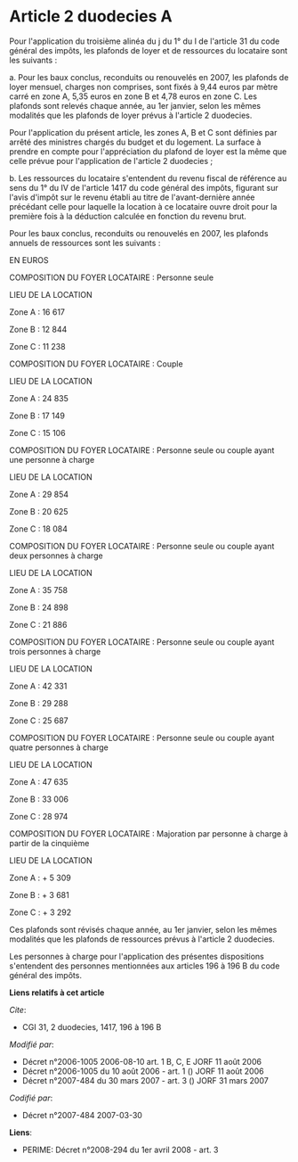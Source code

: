 # Article 2 duodecies A

Pour l'application du troisième alinéa du j du 1° du I de l'article 31 du code général des impôts, les plafonds de loyer et
de ressources du locataire sont les suivants :

a.  Pour les baux conclus, reconduits ou renouvelés en 2007, les plafonds de loyer mensuel, charges non comprises, sont fixés
à 9,44 euros par mètre carré en zone A, 5,35 euros en zone B et 4,78 euros en zone C. Les plafonds sont relevés chaque année,
au 1er janvier, selon les mêmes modalités que les plafonds de loyer prévus à l'article 2 duodecies.

Pour l'application du présent article, les zones A, B et C sont définies par arrêté des ministres chargés du budget et du
logement. La surface à prendre en compte pour l'appréciation du plafond de loyer est la même que celle prévue pour
l'application de l'article 2 duodecies ;

b. Les ressources du locataire s'entendent du revenu fiscal de référence au sens du 1° du IV de l'article 1417 du code
général des impôts, figurant sur l'avis d'impôt sur le revenu établi au titre de l'avant-dernière année précédant celle pour
laquelle la location à ce locataire ouvre droit pour la première fois à la déduction calculée en fonction du revenu brut.

Pour les baux conclus, reconduits ou renouvelés en 2007, les plafonds annuels de ressources sont les suivants :

EN EUROS

COMPOSITION DU FOYER LOCATAIRE : Personne seule

LIEU DE LA LOCATION

Zone A : 16 617 

Zone B : 12 844 

Zone C : 11 238 

COMPOSITION DU FOYER LOCATAIRE : Couple

LIEU DE LA LOCATION

Zone A : 24 835 

Zone B : 17 149 

Zone C : 15 106 

COMPOSITION DU FOYER LOCATAIRE : Personne seule ou couple ayant une personne à charge

LIEU DE LA LOCATION

Zone A : 29 854

Zone B : 20 625 

Zone C : 18 084 

COMPOSITION DU FOYER LOCATAIRE : Personne seule ou couple ayant deux personnes à charge

LIEU DE LA LOCATION

Zone A : 35 758

Zone B : 24 898

Zone C : 21 886

COMPOSITION DU FOYER LOCATAIRE : Personne seule ou couple ayant trois personnes à charge

LIEU DE LA LOCATION

Zone A : 42 331

Zone B : 29 288

Zone C : 25 687

COMPOSITION DU FOYER LOCATAIRE : Personne seule ou couple ayant quatre personnes à charge

LIEU DE LA LOCATION

Zone A : 47 635

Zone B : 33 006

Zone C : 28 974

COMPOSITION DU FOYER LOCATAIRE : Majoration par personne à charge à partir de la cinquième

LIEU DE LA LOCATION

Zone A : + 5 309

Zone B : + 3 681

Zone C : + 3 292

Ces plafonds sont révisés chaque année, au 1er janvier, selon les mêmes modalités que les plafonds de ressources prévus à
l'article 2 duodecies.

Les personnes à charge pour l'application des présentes dispositions s'entendent des personnes mentionnées aux articles 196 à
196 B du code général des impôts.

**Liens relatifs à cet article**

_Cite_:

  - CGI 31, 2 duodecies, 1417, 196 à 196 B

_Modifié par_:

  - Décret n°2006-1005 2006-08-10 art. 1 B, C, E JORF 11 août 2006
  - Décret n°2006-1005 du 10 août 2006 - art. 1 () JORF 11 août 2006
  - Décret n°2007-484 du 30 mars 2007 - art. 3 () JORF 31 mars 2007

_Codifié par_:

  - Décret n°2007-484 2007-03-30

**Liens**:

  - PERIME: Décret n°2008-294 du 1er avril 2008 - art. 3
